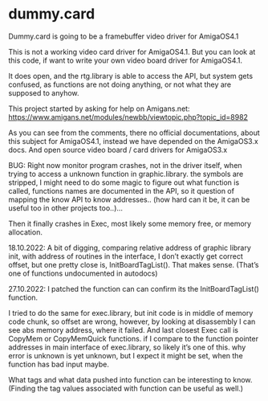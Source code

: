 # dummy.card
Dummy.card is going to be a framebuffer video driver for AmigaOS4.1

This is not a working video card driver for AmigaOS4.1. 
But you can look at this code, if want to write your own video board driver for AmigaOS4.1.

It does open, and the rtg.library is able to access the API, 
but system gets confused, as functions are not doing anything, or not what they are supposed to anyhow.

This project started by asking for help on Amigans.net:
https://www.amigans.net/modules/newbb/viewtopic.php?topic_id=8982

As you can see from the comments, there no official documentations, 
about this subject for AmigaOS4.1, instead we have depended on the AmigaOS3.x docs.
And open source video board / card drivers for AmigaOS3.x

BUG:
Right now monitor program crashes, not in the driver itself, when trying to access a unknown function in graphic.library. 
the symbols are stripped, I might need to do some magic to figure out what function is called, 
functions names are documented in the API, so it question of mapping the know API to know addresses..
(how hard can it be, it can be useful too in other projects too..)...

Then it finally crashes in Exec, most likely some memory free, or memory allocation.

18.10.2022:
A bit of digging, comparing relative address of graphic library init, with address of routines in the interface, 
I don’t exactly get correct offset, but one pretty close is, InitBoardTagList(). That makes sense.
(That’s one of functions undocumented in autodocs)

27.10.2022:
I patched the function can can confirm its the InitBoardTagList() function.

I tried to do the same for exec.library, but init code is in middle of memory code chunk, 
so offset are wrong, however, by looking at disassembly I can see abs memory address, where it failed.
And last closest Exec call is CopyMem or CopyMemQuick functions.
if I compare to the function pointer addresses in main interface of exec.library, so likely it’s one of this.
why error is unknown is yet unknown, but I expect it might be set, when the function has bad input maybe.

What tags and what data pushed into function can be interesting to know.
(Finding the tag values associated with function can be useful as well.)
